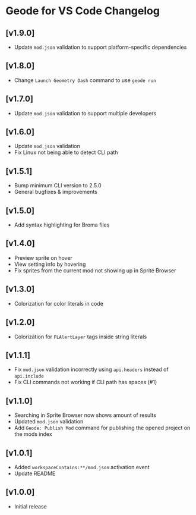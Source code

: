 # Geode for VS Code Changelog

## [v1.9.0]
 - Update `mod.json` validation to support platform-specific dependencies

## [v1.8.0]
 - Change `Launch Geometry Dash` command to use `geode run`

## [v1.7.0]
 - Update `mod.json` validation to support multiple developers

## [v1.6.0]
 - Update `mod.json` validation
 - Fix Linux not being able to detect CLI path

## [v1.5.1]
 - Bump minimum CLI version to 2.5.0
 - General bugfixes & improvements

## [v1.5.0]
 - Add syntax highlighting for Broma files

## [v1.4.0]
 - Preview sprite on hover
 - View setting info by hovering
 - Fix sprites from the current mod not showing up in Sprite Browser

## [v1.3.0]
 - Colorization for color literals in code

## [v1.2.0]
 - Colorization for `FLAlertLayer` tags inside string literals

## [v1.1.1]
 - Fix `mod.json` validation incorrectly using `api.headers` instead of `api.include`
 - Fix CLI commands not working if CLI path has spaces (#1)

## [v1.1.0]
 - Searching in Sprite Browser now shows amount of results
 - Updated `mod.json` validation
 - Add `Geode: Publish Mod` command for publishing the opened project on the mods index

## [v1.0.1]
 - Added `workspaceContains:**/mod.json` activation event
 - Update README

## [v1.0.0]
 - Initial release
